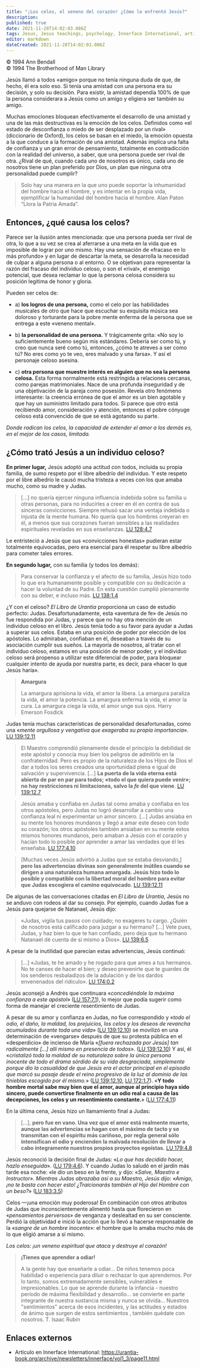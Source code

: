 ```yaml
---
title: "¡Los celos, el veneno del corazón! ¿Cómo lo enfrentó Jesús?"
description: 
published: true
date: 2021-11-28T14:02:03.086Z
tags: Jesus, Jesus teachings, psychology, Innerface International, article
editor: markdown
dateCreated: 2021-11-28T14:02:03.086Z
---
```


<p class="v-card v-sheet theme--light grey lighten-3 px-2">© 1994 Ann Bendall<br>© 1994 The Brotherhood of Man Library</p>

Jesús llamó a todos «amigo» porque no tenía ninguna duda de que, de hecho, él era solo eso. Si tenía una amistad con una persona era su decisión, y solo su decisión. Para existir, la amistad dependía 100% de que la persona considerara a Jesús como un amigo y eligiera ser también su amigo.

Muchas emociones bloquean efectivamente el desarrollo de una amistad y una de las más destructivas es la emoción de los celos. Definidos como «el estado de desconfianza o miedo de ser desplazado por un rival» (diccionario de Oxford), los celos se basan en el miedo, la emoción opuesta a la que conduce a la formación de una amistad. Además implica una falta de confianza y un gran error de pensamiento, totalmente en contradicción con la realidad del universo, a saber, que una persona puede ser rival de otra. ¿Rival de qué, cuando cada uno de nosotros es único, cada uno de nosotros tiene un plan preferido por Dios, un plan que ninguna otra personalidad puede cumplir?

> Solo hay una manera en la que uno puede soportar la inhumanidad del hombre hacia el hombre, y es intentar en la propia vida, ejemplificar la humanidad del hombre hacia el hombre.
> Alan Paton “Llora la Patria Amada”.

## Entonces, ¿qué causa los celos?

Parece ser la ilusión antes mencionada: que una persona pueda ser rival de otra, lo que a su vez se crea al aferrarse a una meta en la vida que es imposible de lograr por uno mismo. Hay una sensación de «fracaso en lo más profundo» y en lugar de descartar la meta, se desarrolla la necesidad de culpar a alguna persona o al entorno. O se objetivan para representar la razón del fracaso del individuo celoso, o son el «rival», el enemigo potencial, que desea reclamar lo que la persona celosa considera su posición legítima de honor y gloria.

Pueden ser celos de:

* a) __los logros de una persona,__ como el celo por las habilidades musicales de otro que hace que escuchar su exquisita música sea doloroso y torturante para la pobre mente enferma de la persona que se entrega a este «veneno mental».

* b) __la personalidad de una persona.__ Y trágicamente grita: «No soy lo suficientemente bueno según mis estándares. Debería ser como tú, y creo que nunca seré como tú, entonces, ¿cómo te atreves a ser como tú? No eres como yo te veo, eres malvado y una farsa». Y así el personaje celoso asesina.

* c) __otra persona que muestre interés en alguien que no sea la persona celosa.__ Esta forma normalmente está restringida a relaciones cercanas, como parejas matrimoniales. Nace de una profunda inseguridad y de una objetivación de la pareja como posesión. Revela otro fenómeno interesante: la creencia errónea de que el amor es un bien agotable y que hay un suministro limitado para todos. Si parece que otro está recibiendo amor, consideración y atención, entonces el pobre cónyuge celoso está convencido de que se está agotando su parte.

_Donde radican los celos, la capacidad de extender el amor a los demás es, en el mejor de los casos, limitada._

## ¿Cómo trató Jesús a un individuo celoso?

__En primer lugar,__ Jesús adoptó una actitud con todos, incluida su propia familia, de sumo respeto por el libre albedrío del individuo. Y este respeto por el libre albedrío le causó mucha tristeza a veces con los que amaba mucho, como su madre y Judas.

> [...] no quería ejercer ninguna influencia indebida sobre su familia u otras personas, para no inducirles a creer en él en contra de sus sinceras convicciones. Siempre rehusó sacar una ventaja indebida o injusta de la mente humana. No quería que los hombres creyeran en él, a menos que sus corazones fueran sensibles a las realidades espirituales reveladas en sus enseñanzas. [LU 128:4.7](/es/The_Urantia_Book/128#p4_7)

Le entristeció a Jesús que sus «convicciones honestas» pudieran estar totalmente equivocadas, pero era esencial para él respetar su libre albedrío para cometer tales errores.

__En segundo lugar,__ con su familia (y todos los demás):

> Para conservar la confianza y el afecto de su familia, Jesús hizo todo lo que era humanamente posible y compatible con su dedicación a hacer la voluntad de su Padre. En esta cuestión cumplió plenamente con su deber, e incluso más. [LU 138:1.4](/es/The_Urantia_Book/138#p1_4)

¿Y con el celoso? _El Libro de Urantia_ proporciona un caso de estudio perfecto: Judas. Desafortunadamente, esta «aventura de fe» de Jesús no fue respondida por Judas, y parece que no hay otra mención de un individuo celoso en el libro. Jesús tenía todo a su favor para ayudar a Judas a superar sus celos. Estaba en una posición de poder por elección de los apóstoles. Lo admiraban, confiaban en él, deseaban a través de su asociación cumplir sus sueños. La mayoría de nosotros, al tratar con el individuo celoso, estamos en una posición de menor poder, y el individuo celoso será propenso a utilizar este diferencial de poder, para bloquear cualquier intento de ayuda por nuestra parte, es decir, para «hacer lo que Jesús haría».

> **Amargura**
>
> La amargura aprisiona la vida, el amor la libera.
> La amargura paraliza la vida, el amor la potencia.
> La amargura enferma la vida, el amor la cura.
> La amargura ciega la vida, el amor unge sus ojos.
>     Harry Emerson Fosdick

Judas tenía muchas características de personalidad desafortunadas, como una «_mente orgullosa y vengativa que exageraba su propia importancia_». [LU 139:12.11](/es/The_Urantia_Book/139#p12_11)

> El Maestro comprendió plenamente desde el principio la debilidad de este apóstol y conocía muy bien los peligros de admitirlo en la confraternidad. Pero es propio de la naturaleza de los Hijos de Dios el dar a todos los seres creados una oportunidad plena e igual de salvación y supervivencia. [...] __La puerta de la vida eterna está abierta de par en par para todos; «todo el que quiera puede venir»; no hay restricciones ni limitaciones, salvo la *fe* del que viene__. [LU 139:12.7](/es/The_Urantia_Book/139#p12_7)

> Jesús amaba y confiaba en Judas tal como amaba y confiaba en los otros apóstoles, pero Judas no logró desarrollar a cambio una confianza leal ni experimentar un amor sincero. [...] Judas ansiaba en su mente los honores mundanos y llegó a amar este deseo con todo su corazón; los otros apóstoles también ansiaban en su mente estos mismos honores mundanos, pero amaban a Jesús con el corazón y hacían todo lo posible por aprender a amar las verdades que él les enseñaba. [LU 177:4.10](/es/The_Urantia_Book/177#p4_10)

> [Muchas veces Jesús advirtió a Judas que se estaba desviando,] __pero las advertencias divinas son generalmente inútiles cuando se dirigen a una naturaleza humana amargada. Jesús hizo todo lo posible y compatible con la libertad moral del hombre para evitar que Judas escogiera el camino equivocado__. [LU 139:12.11](/es/The_Urantia_Book/139#p12_11)

De algunas de las conversaciones citadas en _El Libro de Urantia_, Jesús no se anduvo con rodeos al dar su consejo. Por ejemplo, cuando Judas fue a Jesús para quejarse de Natanael, Jesús dijo:

> «Judas, vigila tus pasos con cuidado; no exageres tu cargo. ¿Quién de nosotros está calificado para juzgar a su hermano? [...] Vete pues, Judas, y haz bien lo que te han confiado, pero deja que tu hermano Natanael dé cuenta de sí mismo a Dios». [LU 139:6.5](/es/The_Urantia_Book/139#p6_5)

A pesar de la inutilidad que parecían estas advertencias, Jesús continuó:

> [...] «Judas, te he amado y he rogado para que ames a tus hermanos. No te canses de hacer el bien; y deseo prevenirte que te guardes de los senderos resbaladizos de la adulación y de los dardos envenenados del ridículo». [LU 174:0.2](/es/The_Urantia_Book/174#p0_2)

Jesús aconsejó a Andrés que continuara «_concediéndole la máxima confianza a este apóstol_» ([LU 157:7.1](/es/The_Urantia_Book/157#p7_1)), lo mejor que podía sugerir como forma de manejar el creciente resentimiento de Judas.

A pesar de su amor y confianza en Judas, no fue correspondido y «_todo el odio, el daño, la maldad, los prejuicios, los celos y los deseos de revancha acumulados durante toda una vida_» ([LU 139:12.10](/es/The_Urantia_Book/139#p12_10)) se movilizó en una determinación de «vengarse» después de que su protesta pública en el «desperdicio» de incienso de María «_[fuera rechazada por Jesús] tan radicalmente [...] allí mismo en presencia de todos_». ([LU 139:12.10](/es/The_Urantia_Book/139#p12_10)) Y así, él «_cristalizó toda la maldad de su naturaleza sobre la única persona inocente de todo el drama sórdido de su vida desgraciada, simplemente porque dio la casualidad de que Jesús era el actor principal en el episodio que marcó su pasaje desde el reino progresivo de la luz al dominio de las tinieblas escogido por él mismo._» ([LU 139:12.10](/es/The_Urantia_Book/139#p12_10), [LU 172:1.7](/es/The_Urantia_Book/172#p1_7)). «__Y todo hombre mortal sabe muy bien que el amor, aunque al principio haya sido sincero, puede convertirse finalmente en un odio real a causa de las decepciones, los celos y un resentimiento constante.__» ([LU 177:4.11](/es/The_Urantia_Book/177#p4_11))

En la última cena, Jesús hizo un llamamiento final a Judas:

> [...], __pero fue en vano. Una vez que el amor está realmente muerto, aunque las advertencias se hagan con el máximo de tacto y se transmitan con el espíritu más cariñoso, por regla general sólo intensifican el odio y encienden la malvada resolución de llevar a cabo íntegramente nuestros propios proyectos egoístas.__ [LU 179:4.8](/es/The_Urantia_Book/179#p4_8)

Jesús reconoció la decisión final de Judas: «_Lo que has decidido hacer, hazlo enseguida_». ([LU 179:4.6](/es/The_Urantia_Book/179#p4_6)). Y cuando Judas lo saludó en el jardín más tarde esa noche: «le dio un beso en la frente, y dijo: «_Salve, Maestro e Instructor». Mientras Judas abrazaba así a su Maestro, Jesús dijo: «Amigo, ¡no te basta con hacer esto! ¿Traicionarás también al Hijo del Hombre con un beso?_» ([LU 183:3.5](/es/The_Urantia_Book/183#p3_5))

Celos —¡una emoción muy poderosa! En combinación con otros atributos de Judas que inconscientemente alimentó hasta que florecieron en «_pensamientos perversos_» de venganza y deslealtad en su ser consciente. Perdió la objetividad e inició la acción que lo llevó a hacerse responsable de la «_sangre de un hombre inocente_»: el hombre que lo amaba mucho más de lo que eligió amarse a sí mismo.

_Los celos: ¡un veneno espiritual que ataca y destruye el corazón!_

> **¡Tienes que aprender a odiar!**
>
> A la gente hay que enseñarle a odiar... De niños tenemos poca habilidad o experiencia para diluir o rechazar lo que aprendemos. Por lo tanto, somos extremadamente sensibles, vulnerables e impresionables. Lo que se aprende durante la infancia - nuestro período de máxima flexibilidad y desarrollo... se convierte en parte integrante de nuestra sustancia misma y nunca se olvida... Nuestros "sentimientos" acerca de esos incidentes, y las actitudes y estados de ánimo que surgen de estos sentimientos , también quédate con nosotros.
> T. Isaac Rubín

## Enlaces externos

* Artículo en Innerface International: https://urantia-book.org/archive/newsletters/innerface/vol1_3/page11.html